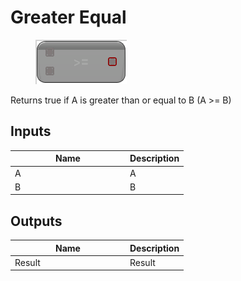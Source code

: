 # Greater Equal

<div align="left" data-full-width="false">

<figure><img src="../../../../.gitbook/assets/Greater_Equal.png" alt=""><figcaption></figcaption></figure>

</div>

Returns true if A is greater than or equal to B (A >= B)

## Inputs

<table><thead><tr><th width="170">Name</th><th>Description</th></tr></thead><tbody><tr><td>A</td><td>A</td></tr><tr><td>B</td><td>B</td></tr></tbody></table>

## Outputs

<table><thead><tr><th width="170">Name</th><th>Description</th></tr></thead><tbody><tr><td>Result</td><td>Result</td></tr></tbody></table>
